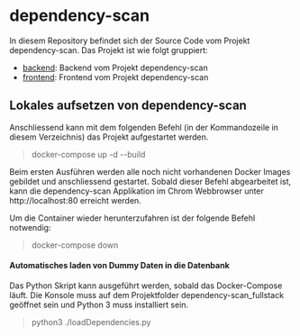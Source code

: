 # dependency-scan
In diesem Repository befindet sich der Source Code vom Projekt dependency-scan. Das Projekt ist wie folgt gruppiert:
* [backend](backend/README.md "dependency-scan backend"): Backend vom Projekt dependency-scan
* [frontend](frontend/README.md "dependency-scan frontend"): Frontend vom Projekt dependency-scan

## Lokales aufsetzen von dependency-scan
Anschliessend kann mit dem folgenden Befehl (in der Kommandozeile in diesem Verzeichnis) das Projekt aufgestartet werden.
> docker-compose up -d --build

Beim ersten Ausführen werden alle noch nicht vorhandenen Docker Images gebildet und anschliessend gestartet. Sobald dieser Befehl abgearbeitet ist, kann die dependency-scan Applikation im Chrom Webbrowser unter http://localhost:80 erreicht werden.

Um die Container wieder herunterzufahren ist der folgende Befehl notwendig:
> docker-compose down


#### Automatisches laden von Dummy Daten in die Datenbank
Das Python Skript kann ausgeführt werden, sobald das Docker-Compose läuft.
Die Konsole muss auf dem Projektfolder dependency-scan_fullstack geöffnet sein und Python 3 muss installiert sein.
> python3 ./loadDependencies.py
